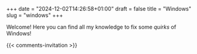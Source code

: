 +++
date = "2024-12-02T14:26:58+01:00"
draft = false
title = "Windows"
slug = "windows"
+++

Welcome! Here you can find all my knowledge to fix some *quirks* of Windows!


{{< comments-invitation >}}